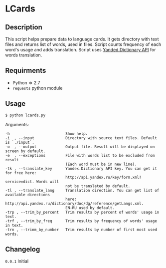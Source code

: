 LCards
======

Description
-----------

This script helps prepare data to language cards. It gets directory with text files and returns list of words, used in files. Script counts frequency of each word's usage and adds translation. Script uses [Yanded.Dictionary API](http://api.yandex.ru/dictionary) for words translation.

Requirments
-----------

* Python => 2.7
* ``requests`` python module

Usage
-----

    $ python lcards.py

Arguments:

    -h                         Show help.
    -i  , --input              Directory with source text files. Default is `./input`.
    -o  , --output             Output file. Result will be displayed on screen by default.
    -e  , --exceptions         File with words list to be excluded from result
                               (Each word must be in new line).
    -tk , --translate_key      Yandex.Dictionary API key. You can get it for free here: 
                               http://api.yandex.ru/key/form.xml?service=dict. Words will 
                               not be translated by default.
    -tl , --translate_lang     Translation direction. You can get list of available directions 
                               here: http://api.yandex.ru/dictionary/doc/dg/reference/getLangs.xml. 
                               EN-RU used by default.
    -trp , --trim_by_percent   Trim results by percent of words' usage in text.
    -trf , --trim_by_freq      Trim results by frequency of words' usage in text.
    -trn , --trinm_by_number   Trim results by number of first most used words.


Changelog
---------

`0.0.1` Initial
